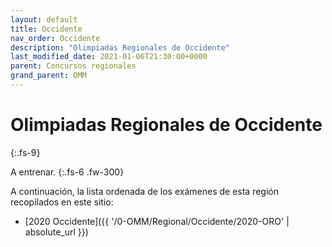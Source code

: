 ```yaml
---
layout: default
title: Occidente
nav_order: Occidente
description: "Olimpiadas Regionales de Occidente"
last_modified_date: 2021-01-06T21:30:00+0000
parent: Concursos regionales
grand_parent: OMM
---
```


<link rel="stylesheet" href="{{ '/assets/css/just-the-docs-degDorado.css' | absolute_url }}">
<script>
    jtd.setTheme('degDorado');
</script>

# Olimpiadas Regionales de&nbsp;<span class="deg-sitio deg-sitio-texto">Occidente</span>
{:.fs-9}

A entrenar.
{:.fs-6 .fw-300}

A continuación, la lista ordenada de los exámenes de esta región recopilados en este sitio:

* [2020 Occidente]({{ '/0-OMM/Regional/Occidente/2020-ORO' | absolute_url }})


